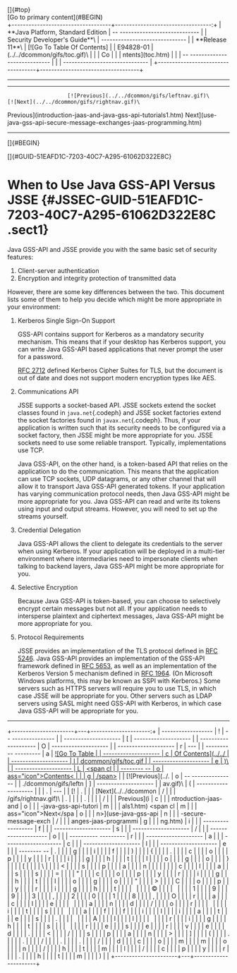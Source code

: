 <div class="header">
[]{#top}

<div class="zz-skip-header">
[Go to primary content](#BEGIN)

</div>
+-----------------------------------+----------------------------------:+
| **Java Platform, Standard Edition |   -- ---------------------------- |
| Security Developer's Guide**\     | ------------------------------    |
| **<span>Release 11</span>**\      |       [![Go To Table Of Contents] |
| E94828-01                         | (../../dcommon/gifs/toc.gif)\     |
|                                   |             <span class="icon">Co |
|                                   | ntents</span>](toc.htm)           |
|                                   |   -- ---------------------------- |
|                                   | ------------------------------    |
+-----------------------------------+-----------------------------------+

------------------------------------------------------------------------

  ---------------------------------------------------------------------------------------- ------------------------------------------------------------------------------------------------- --
                       [![Previous](../../dcommon/gifs/leftnav.gif)\                                                  [![Next](../../dcommon/gifs/rightnav.gif)\                             
   <span class="icon">Previous</span>](introduction-jaas-and-java-gss-api-tutorials1.htm)   <span class="icon">Next</span>](use-java-gss-api-secure-message-exchanges-jaas-programming.htm)  
  ---------------------------------------------------------------------------------------- ------------------------------------------------------------------------------------------------- --

[]{#BEGIN}

</div>
<!-- class="header" -->

<div class="ind">
[]{#GUID-51EAFD1C-7203-40C7-A295-61062D322E8C}<!-- End Header -->

When to Use Java GSS-API Versus JSSE {#JSSEC-GUID-51EAFD1C-7203-40C7-A295-61062D322E8C .sect1}
====================================

<div>
Java GSS-API and JSSE provide you with the same basic set of security
features:

1.  Client-server authentication
2.  Encryption and integrity protection of transmitted data

However, there are some key differences between the two. This document
lists some of them to help you decide which might be more appropriate in
your environment:

1.  <span class="bold">Kerberos Single Sign-On Support</span>

    GSS-API contains support for Kerberos as a mandatory security
    mechanism. This means that if your desktop has Kerberos support, you
    can write Java GSS-API based applications that never prompt the user
    for a password.

    [RFC 2712](https://tools.ietf.org/html/rfc2712) defined Kerberos
    Cipher Suites for TLS, but the document is out of date and does not
    support modern encryption types like AES.

2.  <span class="bold">Communications API</span>

    JSSE supports a socket-based API. JSSE sockets extend the socket
    classes found in `java.net`{.codeph} and JSSE socket factories
    extend the socket factories found in `javax.net`{.codeph}. Thus, if
    your application is written such that its security needs to be
    configured via a socket factory, then JSSE might be more appropriate
    for you. JSSE sockets need to use some reliable transport.
    Typically, implementations use TCP.

    Java GSS-API, on the other hand, is a token-based API that relies on
    the application to do the communication. This means that the
    application can use TCP sockets, UDP datagrams, or any other channel
    that will allow it to transport Java GSS-API generated tokens. If
    your application has varying communication protocol needs, then Java
    GSS-API might be more appropriate for you. Java GSS-API can read and
    write its tokens using input and output streams. However, you will
    need to set up the streams yourself.

3.  <span class="bold">Credential Delegation</span>

    Java GSS-API allows the client to delegate its credentials to the
    server when using Kerberos. If your application will be deployed in
    a multi-tier environment where intermediaries need to impersonate
    clients when talking to backend layers, Java GSS-API might be more
    appropriate for you.

4.  <span class="bold">Selective Encryption</span>

    Because Java GSS-API is token-based, you can choose to selectively
    encrypt certain messages but not all. If your application needs to
    intersperse plaintext and ciphertext messages, Java GSS-API might be
    more appropriate for you.

5.  <span class="bold">Protocol Requirements</span>

    JSSE provides an implementation of the TLS protocol defined in [RFC
    5246](https://tools.ietf.org/html/rfc5246). Java GSS-API provides an
    implementation of the GSS-API framework defined in [RFC
    5653](https://tools.ietf.org/html/rfc5653), as well as an
    implementation of the Kerberos Version 5 mechanism defined in [RFC
    1964](https://tools.ietf.org/html/rfc1964). (On Microsoft Windows
    platforms, this may be known as SSPI with Kerberos.) Some servers
    such as HTTPS servers will require you to use TLS, in which case
    JSSE will be appropriate for you. Other servers such as LDAP servers
    using SASL might need GSS-API with Kerberos, in which case Java
    GSS-API will be appropriate for you.

</div>
</div>
<!-- class="ind" --><!-- Start Footer -->

<div class="footer">

------------------------------------------------------------------------

+----------------------+---+---------------------:+
|   ------------------ | ! |   -- --------------- |
| -------------------- | [ | -------------------- |
| -------------------- | O | -------------------- |
| -------------------- | r | ---                  |
| ---------- --------- | a |       [![Go To Table |
| -------------------- | c |  Of Contents](../../ |
| -------------------- | l | dcommon/gifs/toc.gif |
| -------------------- | e | )\                   |
| -------------------- | L |             <span cl |
| -------- --          | o | ass="icon">Contents< |
|                      | g | /span>](toc.htm)     |
|    [![Previous](../. | o |   -- --------------- |
| ./dcommon/gifs/leftn | ] | -------------------- |
| av.gif)\             | ( | -------------------- |
|                      | . | ---                  |
|                   [! | . |                      |
| [Next](../../dcommon | / |                      |
| /gifs/rightnav.gif)\ | . |                      |
|                      | . |                      |
|                      | / |                      |
|    <span class="icon | d |                      |
| ">Previous</span>](i | c |                      |
| ntroduction-jaas-and | o |                      |
| -java-gss-api-tutori | m |                      |
| als1.htm)   <span cl | m |                      |
| ass="icon">Next</spa | o |                      |
| n>](use-java-gss-api | n |                      |
| -secure-message-exch | / |                      |
| anges-jaas-programmi | g |                      |
| ng.htm)              | i |                      |
|   ------------------ | f |                      |
| -------------------- | s |                      |
| -------------------- | / |                      |
| -------------------- | o |                      |
| ---------- --------- | r |                      |
| -------------------- | a |                      |
| -------------------- | c |                      |
| -------------------- | l |                      |
| -------------------- | e |                      |
| -------- --          | . |                      |
|                      | g |                      |
|                      | i |                      |
|                      | f |                      |
|                      | ) |                      |
|                      | { |                      |
|                      | . |                      |
|                      | c |                      |
|                      | o |                      |
|                      | p |                      |
|                      | y |                      |
|                      | r |                      |
|                      | i |                      |
|                      | g |                      |
|                      | h |                      |
|                      | t |                      |
|                      | l |                      |
|                      | o |                      |
|                      | g |                      |
|                      | o |                      |
|                      | } |                      |
|                      | [ |                      |
|                      | \ |                      |
|                      | < |                      |
|                      | s |                      |
|                      | p |                      |
|                      | a |                      |
|                      | n |                      |
|                      |   |                      |
|                      | c |                      |
|                      | l |                      |
|                      | a |                      |
|                      | s |                      |
|                      | s |                      |
|                      | = |                      |
|                      | " |                      |
|                      | c |                      |
|                      | o |                      |
|                      | p |                      |
|                      | y |                      |
|                      | r |                      |
|                      | i |                      |
|                      | g |                      |
|                      | h |                      |
|                      | t |                      |
|                      | l |                      |
|                      | o |                      |
|                      | g |                      |
|                      | o |                      |
|                      | " |                      |
|                      | > |                      |
|                      | C |                      |
|                      | o |                      |
|                      | p |                      |
|                      | y |                      |
|                      | r |                      |
|                      | i |                      |
|                      | g |                      |
|                      | h |                      |
|                      | t |                      |
|                      |   |                      |
|                      | © |                      |
|                      |   |                      |
|                      | 1 |                      |
|                      | 9 |                      |
|                      | 9 |                      |
|                      | 3 |                      |
|                      | , |                      |
|                      | 2 |                      |
|                      | 0 |                      |
|                      | 1 |                      |
|                      | 8 |                      |
|                      | , |                      |
|                      | O |                      |
|                      | r |                      |
|                      | a |                      |
|                      | c |                      |
|                      | l |                      |
|                      | e |                      |
|                      |   |                      |
|                      | a |                      |
|                      | n |                      |
|                      | d |                      |
|                      | / |                      |
|                      | o |                      |
|                      | r |                      |
|                      |   |                      |
|                      | i |                      |
|                      | t |                      |
|                      | s |                      |
|                      |   |                      |
|                      | a |                      |
|                      | f |                      |
|                      | f |                      |
|                      | i |                      |
|                      | l |                      |
|                      | i |                      |
|                      | a |                      |
|                      | t |                      |
|                      | e |                      |
|                      | s |                      |
|                      | . |                      |
|                      |   |                      |
|                      | A |                      |
|                      | l |                      |
|                      | l |                      |
|                      |   |                      |
|                      | r |                      |
|                      | i |                      |
|                      | g |                      |
|                      | h |                      |
|                      | t |                      |
|                      | s |                      |
|                      |   |                      |
|                      | r |                      |
|                      | e |                      |
|                      | s |                      |
|                      | e |                      |
|                      | r |                      |
|                      | v |                      |
|                      | e |                      |
|                      | d |                      |
|                      | . |                      |
|                      | < |                      |
|                      | / |                      |
|                      | s |                      |
|                      | p |                      |
|                      | a |                      |
|                      | n |                      |
|                      | > |                      |
|                      | ] |                      |
|                      | ( |                      |
|                      | . |                      |
|                      | . |                      |
|                      | / |                      |
|                      | . |                      |
|                      | . |                      |
|                      | / |                      |
|                      | d |                      |
|                      | c |                      |
|                      | o |                      |
|                      | m |                      |
|                      | m |                      |
|                      | o |                      |
|                      | n |                      |
|                      | / |                      |
|                      | h |                      |
|                      | t |                      |
|                      | m |                      |
|                      | l |                      |
|                      | / |                      |
|                      | c |                      |
|                      | p |                      |
|                      | y |                      |
|                      | r |                      |
|                      | . |                      |
|                      | h |                      |
|                      | t |                      |
|                      | m |                      |
|                      | ) |                      |
+----------------------+---+----------------------+

</div>
<!-- class="footer" -->
